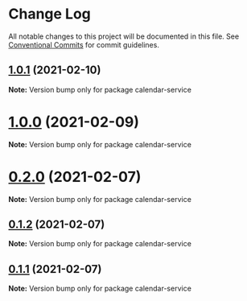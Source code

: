 # Change Log

All notable changes to this project will be documented in this file.
See [Conventional Commits](https://conventionalcommits.org) for commit guidelines.

## [1.0.1](https://github.com/Kritune-Dev/IHNA-Micro-Service/compare/calendar-service@1.0.0...calendar-service@1.0.1) (2021-02-10)

**Note:** Version bump only for package calendar-service





# [1.0.0](https://github.com/Kritune-Dev/IHNA-Micro-Service/compare/calendar-service@0.2.0...calendar-service@1.0.0) (2021-02-09)

**Note:** Version bump only for package calendar-service





# [0.2.0](https://github.com/Kritune-Dev/IHNA-Micro-Service/compare/calendar-service@0.1.3...calendar-service@0.2.0) (2021-02-07)

**Note:** Version bump only for package calendar-service





## [0.1.2](https://github.com/Kritune-Dev/IHNA-Micro-Service/compare/calendar-service@0.1.3...calendar-service@0.1.2) (2021-02-07)

**Note:** Version bump only for package calendar-service





## [0.1.1](https://github.com/Kritune-Dev/IHNA-Micro-Service/compare/calendar-service@0.1.3...calendar-service@0.1.1) (2021-02-07)

**Note:** Version bump only for package calendar-service
